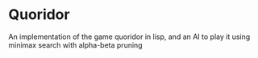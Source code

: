 # Quoridor

An implementation of the game quoridor in lisp, and an AI to play it
using minimax search with alpha-beta pruning
